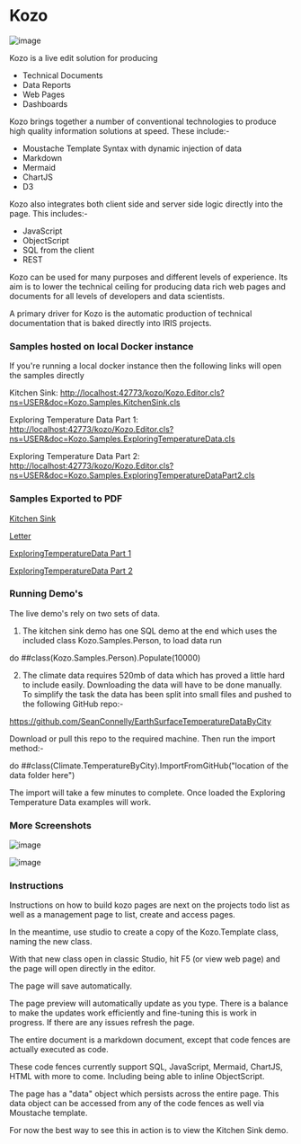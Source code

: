 # Kozo

![image](./src/csp/images/screenshot-0.png)

Kozo is a live edit solution for producing

* Technical Documents
* Data Reports
* Web Pages
* Dashboards

Kozo brings together a number of conventional technologies to produce high quality information solutions at speed. These include:-

* Moustache Template Syntax with dynamic injection of data
* Markdown
* Mermaid
* ChartJS
* D3

Kozo also integrates both client side and server side logic directly into the page. This includes:-

* JavaScript
* ObjectScript
* SQL from the client
* REST

Kozo can be used for many purposes and different levels of experience. Its aim is to lower the technical ceiling for
producing data rich web pages and documents for all levels of developers and data scientists.

A primary driver for Kozo is the automatic production of technical documentation that is baked directly into IRIS projects.

### Samples hosted on local Docker instance

If you're running a local docker instance then the following links will open the samples directly

Kitchen Sink: [http://localhost:42773/kozo/Kozo.Editor.cls?ns=USER&doc=Kozo.Samples.KitchenSink.cls](http://localhost:42773/kozo/Kozo.Editor.cls?doc=Kozo.Samples.KitchenSink.cls)

Exploring Temperature Data Part 1: [http://localhost:42773/kozo/Kozo.Editor.cls?ns=USER&doc=Kozo.Samples.ExploringTemperatureData.cls](http://localhost:42773/kozo/Kozo.Editor.cls?doc=Kozo.Samples.ExploringTemperatureData.cls)

Exploring Temperature Data Part 2: [http://localhost:42773/kozo/Kozo.Editor.cls?ns=USER&doc=Kozo.Samples.ExploringTemperatureDataPart2.cls](http://localhost:42773/kozo/Kozo.Editor.cls?doc=Kozo.Samples.ExploringTemperatureDataPart2.cls)

### Samples Exported to PDF
[Kitchen Sink](./sample-documents/Kitchen%20Sink.pdf)

[Letter](./sample-documents/Letter.pdf)

[ExploringTemperatureData Part 1](./sample-documents/Exploring%20Climate%20Temperature%20Data%20-%20Part%201.pdf)

[ExploringTemperatureData Part 2](./sample-documents/Exploring%20Climate%20Temperature%20Data%20-%20Part%202.pdf)

### Running Demo's

The live demo's rely on two sets of data. 

1. The kitchen sink demo has one SQL demo at the end which uses the included class Kozo.Samples.Person, to load data run

do ##class(Kozo.Samples.Person).Populate(10000)

2. The climate data requires 520mb of data which has proved a little hard to include easily. Downloading the data will have to be done manually. To simplify the task the data has been split into small files and pushed to the following GitHub repo:-

https://github.com/SeanConnelly/EarthSurfaceTemperatureDataByCity

Download or pull this repo to the required machine. Then run the import method:-

do ##class(Climate.TemperatureByCity).ImportFromGitHub("location of the data folder here")

The import will take a few minutes to complete. Once loaded the Exploring Temperature Data examples will work.

### More Screenshots
![image](./src/csp/images/screenshot-1.png)

![image](./src/csp/images/screenshot-2.png)

### Instructions

Instructions on how to build kozo pages are next on the projects todo list as well as a management page to list, create and access pages.

In the meantime, use studio to create a copy of the Kozo.Template class, naming the new class.

With that new class open in classic Studio, hit F5 (or view web page) and the page will open directly in the editor.

The page will save automatically.

The page preview will automatically update as you type. There is a balance to make the updates work efficiently and fine-tuning this is work in progress. If there are any issues refresh the page.

The entire document is a markdown document, except that code fences are actually executed as code.

These code fences currently support SQL, JavaScript, Mermaid, ChartJS, HTML with more to come. Including being able to inline ObjectScript.

The page has a "data" object which persists across the entire page. This data object can be accessed from any of the code fences as well via Moustache template.

For now the best way to see this in action is to view the Kitchen Sink demo.

